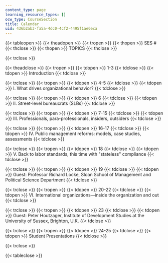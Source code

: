 ```yaml
---
content_type: page
learning_resource_types: []
ocw_type: CourseSection
title: Calendar
uid: 436b2ab3-fa5a-4dc0-4cf2-4495f1ae6eca
---
```


{{< tableopen >}}
{{< theadopen >}}
{{< tropen >}}
{{< thopen >}}
SES #
{{< thclose >}}
{{< thopen >}}
TOPICS
{{< thclose >}}

{{< trclose >}}

{{< theadclose >}}
{{< tropen >}}
{{< tdopen >}}
1-3
{{< tdclose >}}
{{< tdopen >}}
Introduction
{{< tdclose >}}

{{< trclose >}}
{{< tropen >}}
{{< tdopen >}}
4-5
{{< tdclose >}}
{{< tdopen >}}
I. What drives organizational behavior?
{{< tdclose >}}

{{< trclose >}}
{{< tropen >}}
{{< tdopen >}}
6
{{< tdclose >}}
{{< tdopen >}}
II. Street-level bureaucrats (SLBs)
{{< tdclose >}}

{{< trclose >}}
{{< tropen >}}
{{< tdopen >}}
7-15
{{< tdclose >}}
{{< tdopen >}}
III. Professionals, para-professionals, insiders, outsiders
{{< tdclose >}}

{{< trclose >}}
{{< tropen >}}
{{< tdopen >}}
16-17
{{< tdclose >}}
{{< tdopen >}}
IV. Public management reforms: models, case studies, assessments
{{< tdclose >}}

{{< trclose >}}
{{< tropen >}}
{{< tdopen >}}
18
{{< tdclose >}}
{{< tdopen >}}
V. Back to labor standards, this time with "stateless" compliance
{{< tdclose >}}

{{< trclose >}}
{{< tropen >}}
{{< tdopen >}}
19
{{< tdclose >}}
{{< tdopen >}}
Guest: Professor Richard Locke, Sloan School of Management and Political Science Department
{{< tdclose >}}

{{< trclose >}}
{{< tropen >}}
{{< tdopen >}}
20-22
{{< tdclose >}}
{{< tdopen >}}
VI. International organizations—inside the organization and out
{{< tdclose >}}

{{< trclose >}}
{{< tropen >}}
{{< tdopen >}}
23
{{< tdclose >}}
{{< tdopen >}}
Guest: Peter Houtzager, Institute of Development Studies at the University of Sussex, Brighton, U.K.
{{< tdclose >}}

{{< trclose >}}
{{< tropen >}}
{{< tdopen >}}
24-25
{{< tdclose >}}
{{< tdopen >}}
Student Presentations
{{< tdclose >}}

{{< trclose >}}

{{< tableclose >}}